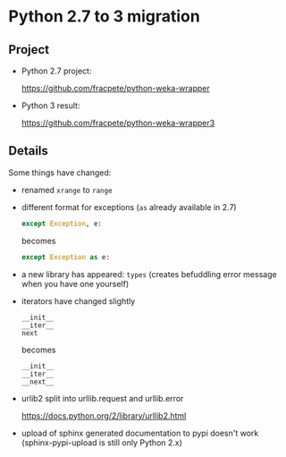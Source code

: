 # Python 2.7 to 3 migration


Project
-------

* Python 2.7 project:

  https://github.com/fracpete/python-weka-wrapper

* Python 3 result:

  https://github.com/fracpete/python-weka-wrapper3


Details
-------

Some things have changed:

* renamed `xrange` to `range`

* different format for exceptions (`as` already available in 2.7)
  ```python
  except Exception, e:
  ```
  becomes
  ```python
  except Exception as e:
  ```
* a new library has appeared: `types`
  (creates befuddling error message when you have one yourself)

* iterators have changed slightly
  ```
  __init__
  __iter__
  next
  ```
  becomes
  ```
  __init__
  __iter__
  __next__
  ```

* urlib2 split into urllib.request and urllib.error

  https://docs.python.org/2/library/urllib2.html

* upload of sphinx generated documentation to pypi doesn't work
  (sphinx-pypi-upload is still only Python 2.x)

